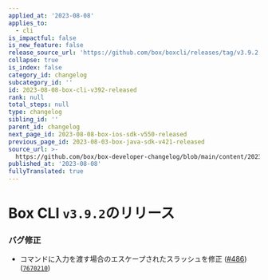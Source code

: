 ```yaml
---
applied_at: '2023-08-08'
applies_to:
  - cli
is_impactful: false
is_new_feature: false
release_source_url: 'https://github.com/box/boxcli/releases/tag/v3.9.2'
collapse: true
is_index: false
category_id: changelog
subcategory_id: ''
id: 2023-08-08-box-cli-v392-released
rank: null
total_steps: null
type: changelog
sibling_id: ''
parent_id: changelog
next_page_id: 2023-08-08-box-ios-sdk-v550-released
previous_page_id: 2023-08-03-box-java-sdk-v421-released
source_url: >-
  https://github.com/box/box-developer-changelog/blob/main/content/2023/08-08-box-cli-v392-released.md
published_at: '2023-08-08'
fullyTranslated: true
---
```

# Box CLI `v3.9.2`のリリース

### バグ修正

* コマンドに入力を渡す場合のエスケープされたスラッシュを修正 ([#486][1]) ([`7670210`][2])

[1]: https://github.com/box/boxcli/issues/486

[2]: https://github.com/box/boxcli/commit/7670210ffb5c38cef8dd153e823029d5237080b6
